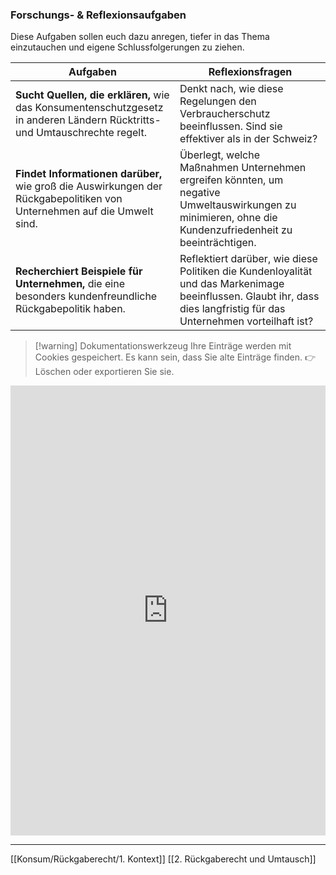 ### Forschungs- & Reflexionsaufgaben

Diese Aufgaben sollen euch dazu anregen, tiefer in das Thema einzutauchen und eigene Schlussfolgerungen zu ziehen.

| Aufgaben                                                                                                                   | Reflexionsfragen                                                                                                                                                      |
| -------------------------------------------------------------------------------------------------------------------------- | --------------------------------------------------------------------------------------------------------------------------------------------------------------------- |
| **Sucht Quellen, die erklären,** wie das Konsumentenschutzgesetz in anderen Ländern Rücktritts- und Umtauschrechte regelt. | Denkt nach, wie diese Regelungen den Verbraucherschutz beeinflussen. Sind sie effektiver als in der Schweiz?                                                          |
| **Findet Informationen darüber,** wie groß die Auswirkungen der Rückgabepolitiken von Unternehmen auf die Umwelt sind.     | Überlegt, welche Maßnahmen Unternehmen ergreifen könnten, um negative Umweltauswirkungen zu minimieren, ohne die Kundenzufriedenheit zu beeinträchtigen.              |
| **Recherchiert Beispiele für Unternehmen,** die eine besonders kundenfreundliche Rückgabepolitik haben.                    | Reflektiert darüber, wie diese Politiken die Kundenloyalität und das Markenimage beeinflussen. Glaubt ihr, dass dies langfristig für das Unternehmen vorteilhaft ist? |
>[!warning] Dokumentationswerkzeug 
>Ihre Einträge werden mit Cookies gespeichert. Es kann sein, dass Sie alte Einträge finden. 
>👉 Löschen oder exportieren Sie sie.


<iframe src="https://app.Lumi.education/api/v1/run/nYkJQz/embed" width="100%" height="720" frameborder="0" allowfullscreen="allowfullscreen" allow="geolocation *; microphone *; camera *; midi *; encrypted-media *"></iframe>

---
[[Konsum/Rückgaberecht/1. Kontext]]
[[2. Rückgaberecht und Umtausch]]